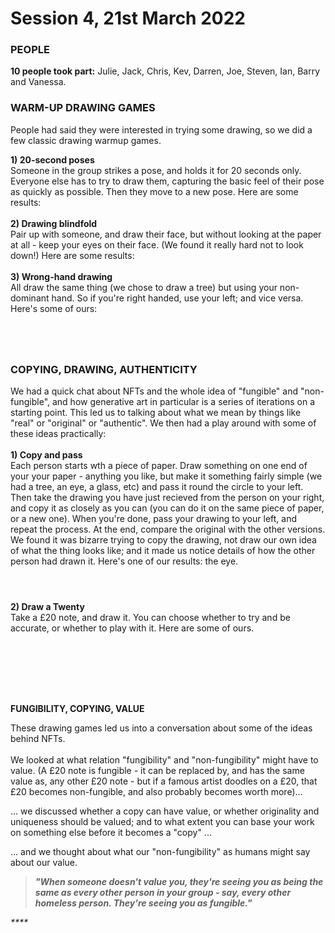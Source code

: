 # Session 4, 21st March 2022

### PEOPLE

**10 people took part:** Julie, Jack, Chris, Kev, Darren, Joe, Steven, Ian, Barry and Vanessa.

### WARM-UP DRAWING GAMES

People had said they were interested in trying some drawing, so we did a few classic drawing warmup games.

**1) 20-second poses**\
Someone in the group strikes a pose, and holds it for 20 seconds only. Everyone else has to try to draw them, capturing the basic feel of their pose as quickly as possible. Then they move to a new pose. Here are some results:\
\
**2) Drawing blindfold**\
Pair up with someone, and draw their face, but without looking at the paper at all - keep your eyes on their face. (We found it really hard not to look down!) Here are some results:\
\
**3) Wrong-hand drawing**\
All draw the same thing (we chose to draw a tree) but using your non-dominant hand. So if you're right handed, use your left; and vice versa. Here's some of ours:

<div>

<figure><img src="../.gitbook/assets/imageedit_19_3461431281.jpg" alt=""><figcaption></figcaption></figure>

 

<figure><img src="../.gitbook/assets/imageedit_22_7048062442.jpg" alt=""><figcaption></figcaption></figure>

 

<figure><img src="../.gitbook/assets/imageedit_24_3254773800.jpg" alt=""><figcaption></figcaption></figure>

 

<figure><img src="../.gitbook/assets/imageedit_27_7141660985.jpg" alt=""><figcaption></figcaption></figure>

</div>

### COPYING, DRAWING, AUTHENTICITY

We had a quick chat about NFTs and the whole idea of "fungible" and "non-fungible", and how generative art in particular is a series of iterations on a starting point. This led us to talking about what we mean by things like "real" or "original" or "authentic". We then had a play around with some of these ideas practically:\
\
**1) Copy and pass**\
Each person starts wth a piece of paper. Draw something on one end of your your paper - anything you like, but make it something fairly simple (we had a tree, an eye, a glass, etc) and pass it round the circle to your left. Then take the drawing you have just recieved from the person on your right, and copy it as closely as you can (you can do it on the same piece of paper, or a new one). When you're done, pass your drawing to your left, and repeat the process. At the end, compare the original with the other versions.\
We found it was bizarre trying to copy the drawing, not draw our own idea of what the thing looks like; and it made us notice details of how the other person had drawn it. Here's one of our results: the eye.

<div>

<figure><img src="../.gitbook/assets/1 original.JPG" alt=""><figcaption></figcaption></figure>

 

<figure><img src="../.gitbook/assets/2nd iteration.JPG" alt=""><figcaption></figcaption></figure>

 

<figure><img src="../.gitbook/assets/3rd iteration.JPG" alt=""><figcaption></figcaption></figure>

</div>

**2) Draw a Twenty**\
Take a £20 note, and draw it. You can choose whether to try and be accurate, or whether to play with it. Here are some of ours.

<div>

<figure><img src="../.gitbook/assets/IMG_1544.JPG" alt=""><figcaption></figcaption></figure>

 

<figure><img src="../.gitbook/assets/twenty 2.JPG" alt=""><figcaption></figcaption></figure>

 

<figure><img src="../.gitbook/assets/twenty 3.JPG" alt=""><figcaption></figcaption></figure>

 

<figure><img src="../.gitbook/assets/twenty 4.JPG" alt=""><figcaption></figcaption></figure>

 

<figure><img src="../.gitbook/assets/twenty 5.JPG" alt=""><figcaption></figcaption></figure>

 

<figure><img src="../.gitbook/assets/twenty 6 .JPG" alt=""><figcaption></figcaption></figure>

</div>

<figure><img src="../.gitbook/assets/clown 20.JPG" alt=""><figcaption></figcaption></figure>

**FUNGIBILITY, COPYING, VALUE**

These drawing games led us into a conversation about some of the ideas behind NFTs.\
\
We looked at what relation "fungibility" and "non-fungibility"  might have to value. (A £20 note is fungible - it can be replaced by, and has the same value as, any other £20 note - but if a famous artist doodles on a £20, that £20 becomes non-fungible, and also probably becomes worth more)...

... we discussed whether a copy can have value, or whether originality and uniqueness should be valued; and to what extent you can base your work on something else before it becomes a "copy" ...

... and we thought about what our "non-fungibility" as humans might say about our value.&#x20;

> _**"When someone doesn't value you, they're seeing you as being the same as every other person in your group - say, every other homeless person. They're seeing you as fungible."**_

_****_

